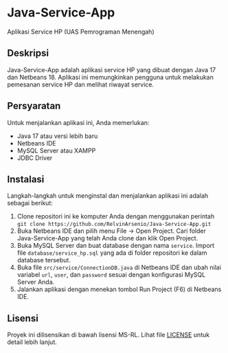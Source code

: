 # Java-Service-App
Aplikasi Service HP (UAS Pemrograman Menengah)

## Deskripsi

Java-Service-App adalah aplikasi service HP yang dibuat dengan Java 17 dan Netbeans 18. Aplikasi ini memungkinkan pengguna untuk melakukan pemesanan service HP dan melihat riwayat service.

## Persyaratan

Untuk menjalankan aplikasi ini, Anda memerlukan:

- Java 17 atau versi lebih baru
- Netbeans IDE
- MySQL Server atau XAMPP
- JDBC Driver

## Instalasi

Langkah-langkah untuk menginstal dan menjalankan aplikasi ini adalah sebagai berikut:

1. Clone repositori ini ke komputer Anda dengan menggunakan perintah `git clone https://github.com/RelvinArsenio/Java-Service-App.git`
2. Buka Netbeans IDE dan pilih menu File -> Open Project. Cari folder Java-Service-App yang telah Anda clone dan klik Open Project.
3. Buka MySQL Server dan buat database dengan nama `service`. Import file `database/service_hp.sql` yang ada di folder repositori ke dalam database tersebut.
4. Buka file `src/service/ConnectionDB.java` di Netbeans IDE dan ubah nilai variabel `url`, `user`, dan `password` sesuai dengan konfigurasi MySQL Server Anda.
5. Jalankan aplikasi dengan menekan tombol Run Project (F6) di Netbeans IDE.

## Lisensi

Proyek ini dilisensikan di bawah lisensi MS-RL. Lihat file [LICENSE](./LICENSE) untuk detail lebih lanjut.
